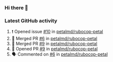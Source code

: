 ### Hi there 👋


### Latest GitHub activity
<!--START_SECTION:activity-->
1. ❗️ Opened issue [#10](https://github.com/petalmd/rubocop-petal/issues/10) in [petalmd/rubocop-petal](https://github.com/petalmd/rubocop-petal)
2. 🎉 Merged PR [#6](https://github.com/petalmd/rubocop-petal/pull/6) in [petalmd/rubocop-petal](https://github.com/petalmd/rubocop-petal)
3. 🎉 Merged PR [#9](https://github.com/petalmd/rubocop-petal/pull/9) in [petalmd/rubocop-petal](https://github.com/petalmd/rubocop-petal)
4. 💪 Opened PR [#9](https://github.com/petalmd/rubocop-petal/pull/9) in [petalmd/rubocop-petal](https://github.com/petalmd/rubocop-petal)
5. 🗣 Commented on [#6](https://github.com/petalmd/rubocop-petal/issues/6) in [petalmd/rubocop-petal](https://github.com/petalmd/rubocop-petal)
<!--END_SECTION:activity-->

<!--
**Bhacaz/bhacaz** is a ✨ _special_ ✨ repository because its `README.md` (this file) appears on your GitHub profile.

Here are some ideas to get you started:

- 🔭 I’m currently working on ...
- 🌱 I’m currently learning ...
- 👯 I’m looking to collaborate on ...
- 🤔 I’m looking for help with ...
- 💬 Ask me about ...
- 📫 How to reach me: ...
- 😄 Pronouns: ...
- ⚡ Fun fact: ...
-->
